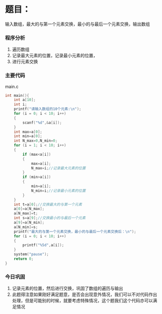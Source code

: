 # 题目：

输入数组，最大的与第一个元素交换，最小的与最后一个元素交换，输出数组


### 程序分析

1. 遍历数组
2. 记录最大元素的位置，记录最小元素的位置，
3. 进行元素交换



### 主要代码

main.c

```c
int main(){
	int a[10];
	int i;
	printf("请输入数组的10个元素:\n");
	for (i = 0; i < 10; i++)
	{
		scanf("%d",&a[i]);
	}
	int max=a[0];
	int min=a[0];
	int N_max=0,N_min=0;
	for (i = 1; i < 10; i++)
	{
		if (max<a[i])
		{
			max=a[i];
			N_max=i;//记录最大元素的位置
		}
		if (min>a[i])
		{
			min=a[i];
			N_min=i;//记录最小元素的位置
		}
	}
	int t=a[0];//交换最大的与第一个元素
	a[0]=a[N_max];
	a[N_max]=t;
	int s=a[9];//交换最小的与最后一个元素
	a[9]=a[N_min];
	a[N_min]=s;
	printf("最大的与第一个元素交换，最小的与最后一个元素交换后：\n");
	for (i = 0; i < 10; i++)
	{
		printf("%5d",a[i]);
	}
	system("pause");
	return 0;
}
```



### 今日巩固

1. 记录元素的位置，然后进行交换，巩固了数组的遍历与输出
2. 此题得注意如果刚好满足题意，是否会出现意外情况，我们可以不对代码作出处理，但是可能别的时候，就要考虑特殊情况，这个题我们这个代码亦可以满足情况

